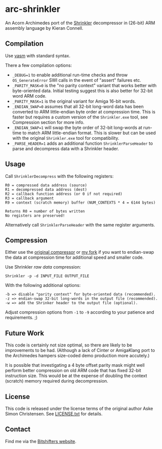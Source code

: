 # arc-shrinkler

An Acorn Archimedes port of the [Shrinkler](https://github.com/askeksa/Shrinkler) decompressor in (26-bit) ARM assembly language by Kieran Connell.

## Compilation

Use [vasm](http://sun.hasenbraten.de/vasm/) with standard syntax.

There a few compilation options:

* `_DEBUG=1` to enable additional run-time checks and throw `OS_GenerateError` SWI calls in the event of "assert" failures etc.
* `_PARITY_MASK=0` is the "no parity context" variant that works better with byte-oriented data. Initial testing suggest this is also better for 32-bit word ARM code.
* `_PARITY_MASK=1` is the original variant for Amiga 16-bit words.
* `_ENDIAN_SWAP=0` assumes that all 32-bit long-word data has been converted to ARM little-endian byte order at compression time. This is faster but requires a custom version of the `Shrinkler.exe` tool, see Compression section for more info.
* `_ENDIAN_SWAP=1` will swap the byte order of 32-bit long-words at run-time to match ARM little-endian format. This is slower but can be used with the original `Shrinkler.exe` tool for compatibility.
* `_PARSE_HEADER=1` adds an additional function `ShrinklerParseHeader` to parse and decompress data with a Shrinkler header.

## Usage

Call `ShrinklerDecompress` with the following registers:

    R0 = compressed data address (source)
    R1 = decompressed data address (dest)
    R2 = callback function address (or 0 if not required)
    R3 = callback argument
    R9 = context (scratch memory) buffer (NUM_CONTEXTS * 4 = 6144 bytes)

    Returns R0 = number of bytes written
    No registers are preserved!

Alternatively call `ShrinklerParseHeader` with the same register arguments.

## Compression

Either use the [original compressor](https://github.com/askeksa/Shrinkler/releases) or [my fork](https://github.com/kieranhj/Shrinkler) if you want to endian-swap the data at compression time for additional speed and smaller code.

Use Shrinkler _raw data_ compression:

    Shrinkler -p -d INPUT_FILE OUTPUT_FILE

With the following additional options:

    -b => disable "parity context" for byte-oriented data (recommended).
    -z => endian-swap 32-bit long-words in the output file (recommended).
    -w => add the Shrinker header to the output file (optional).
 
 Adjust compression options from `-1` to `-9` according to your patience and requirements. ;)

## Future Work

This code is certainly not size optimal, so there are likely to be improvements to be had. (Although a lack of Cinter or AmigaKlang port to the Archimedes hampers size-coded demo production more accutely.)

It is possible that investigating a 4 byte offset parity mask might well perform better compression on old ARM code that has fixed 32-bit instruction size. This would be at the expense of doubling the context (scratch) memory required during decompression.

## License


This code is released under the license terms of the original author Aske Simon Christensen. See [LICENSE.txt](LICENSE.txt) for details.

## Contact

Find me via the [Bitshifters website](https://bitshifters.github.io/).